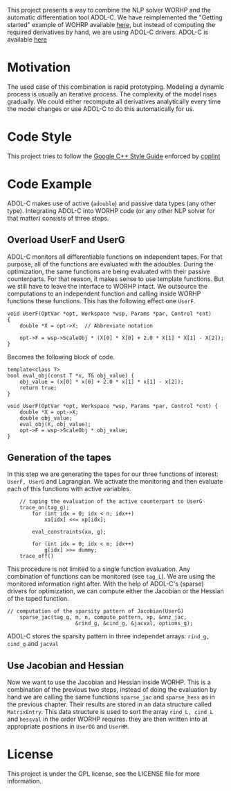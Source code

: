 This project presents a way to combine the NLP solver WORHP and the automatic differentiation tool ADOL-C. We have reimplemented the "Getting started" example of WOHRP available [here](https://worhp.de/content/cppexample), but instead of computing the required derivatives by hand, we are using ADOL-C drivers. ADOL-C is available [here](https://www.coin-or.org/download/source/ADOL-C/)

# Motivation
The used case of this combination is rapid prototyping. Modeling a dynamic process is usually an iterative process. The complexity of the model rises gradually. We could either recompute all derivatives analytically every time the model changes or use ADOL-C to do this automatically for us.

# Code Style
This project tries to follow the [Google C++ Style Guide](https://google.github.io/styleguide/cppguide.html) enforced by  [cpplint](https://github.com/cpplint/cpplint)

# Code Example
ADOL-C makes use of active (`adouble`) and passive data types (any other type). Integrating ADOL-C into  WORHP code (or any other NLP solver for that matter) consists of three steps.

## Overload UserF and UserG
ADOL-C monitors all differentiable functions on independent tapes. For that purpose, all of the functions are evaluated with the adoubles. During the optimization, the same functions are being evaluated with their passive counterparts. For that reason, it makes sense to use template functions. But we still have to leave the interface to WORHP intact. We outsource the computations to an independent function and calling inside WORHP functions these functions. This has the following effect one `UserF`.
```
void UserF(OptVar *opt, Workspace *wsp, Params *par, Control *cnt)
{
    double *X = opt->X;  // Abbreviate notation
 
    opt->F = wsp->ScaleObj * (X[0] * X[0] + 2.0 * X[1] * X[1] - X[2]);
}
```
Becomes the following block of code.
```
template<class T>
bool eval_obj(const T *x, T& obj_value) {
    obj_value = (x[0] * x[0] + 2.0 * x[1] * x[1] - x[2]);
    return true;
}

void UserF(OptVar *opt, Workspace *wsp, Params *par, Control *cnt) {
    double *X = opt->X;
    double obj_value;
    eval_obj(X, obj_value);
    opt->F = wsp->ScaleObj * obj_value;
}
```

## Generation of the tapes
In this step we are generating the tapes for our three functions of interest:  `UserF, UserG` and Lagrangian. We activate the monitoring and then evaluate each of this functions with active variables.
```
    // taping the evaluation of the active counterpart to UserG
    trace_on(tag_g);
        for (int idx = 0; idx < n; idx++)
            xa[idx] <<= xp[idx];

        eval_constraints(xa, g);

        for (int idx = 0; idx < m; idx++)
            g[idx] >>= dummy;
    trace_off()
```
This procedure is not limited to a single function evaluation. Any combination of functions can be monitored (see `tag_L`). We are using the monitored information right after. With the help of ADOL-C's (sparse) drivers for optimization, we can compute either the Jacobian or the Hessian of the taped function.
```
// computation of the sparsity pattern of Jacobian(UserG)
    sparse_jac(tag_g, m, n, compute_pattern, xp, &nnz_jac,
                      &rind_g, &cind_g, &jacval, options_g);
```
ADOL-C stores the sparsity pattern in three independet arrays:
`rind_g, cind_g` and `jacval`

 ## Use Jacobian and Hessian
 
Now we want to use the Jacobian and Hessian inside WORHP. This is a combination of the previous two steps, instead of doing the evaluation by hand we are calling the same functions `sparse_jac` and `sparse_hess` as in the previous chapter. Their results are stored in an data structure called `MatrixEntry`. This data structure is used to sort the array `rind_L, cind_L` and `hessval` in the order WORHP requires. they are then written into at appropriate positions in `UserDG` and `UserHM`.
 
 # License
 
 This project is under the GPL license, see the LICENSE file for more information.
